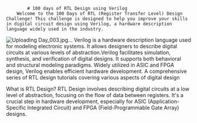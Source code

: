 			# 100 days of RTL Design using Verilog
    	Welcome to the 100 Days of RTL (Register Transfer Level) Design Challenge! This challenge is designed to help you improve your skills in digital circuit design using Verilog, a hardware description language widely used in the industry.

  
   ![Uploading Day_003.jpg…]()
   Verilog is a hardware description language used for modeling electronic systems. It allows designers to describe digital circuits at various levels of abstraction.Verilog facilitates 
    simulation, synthesis, and verification of digital designs. It supports both behavioral and structural modeling paradigms. Widely utilized in ASIC and FPGA design, Verilog enables 
    efficient hardware development.
A comprehensive series of RTL design tutorials covering various aspects of digital design




What is RTL Design?
RTL Design involves describing digital circuits at a low level of abstraction, focusing on the flow of data between registers. It's a crucial step in hardware development, especially for ASIC (Application-Specific Integrated Circuit) and FPGA (Field-Programmable Gate Array) designs.
